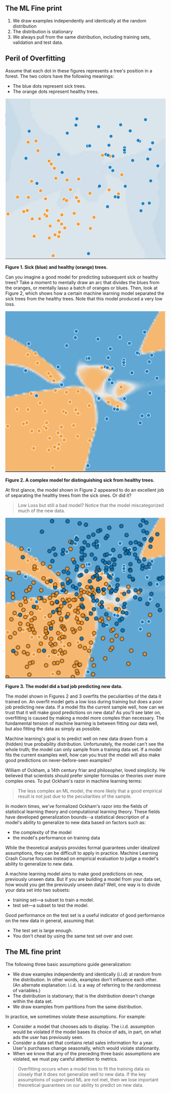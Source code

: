 ## The ML Fine print
1. We draw examples independently and identically at the random distribution
2. The distribution is stationary
3. We always pull from the same distribution, including training sets, validation and test data.

## Peril of Overfitting

Assume that each dot in these figures represents a tree's position in a forest. The two colors have the following meanings:

- The blue dots represent sick trees.
- The orange dots represent healthy trees.

![Generalization](docs/GeneralizationA.png)

**Figure 1. Sick (blue) and healthy (orange) trees.**

Can you imagine a good model for predicting subsequent sick or healthy trees? Take a moment to mentally draw an arc that divides the blues from the oranges, or mentally lasso a batch of oranges or blues. Then, look at Figure 2, which shows how a certain machine learning model separated the sick trees from the healthy trees. Note that this model produced a very low loss.

![Generalization2](docs/GeneralizationB.png)

**Figure 2. A complex model for distinguishing sick from healthy trees.**

At first glance, the model shown in Figure 2 appeared to do an excellent job of separating the healthy trees from the sick ones. Or did it?

> Low Loss but still a bad model?
Notice that the model miscategorized much of the new data.

![Generalization3](docs/GeneralizationC.png)

**Figure 3. The model did a bad job predicting new data.**

The model shown in Figures 2 and 3 overfits the peculiarities of the data it trained on. An overfit model gets a low loss during training but does a poor job predicting new data. If a model fits the current sample well, how can we trust that it will make good predictions on new data? As you'll see later on, overfitting is caused by making a model more complex than necessary. The fundamental tension of machine learning is between fitting our data well, but also fitting the data as simply as possible.

Machine learning's goal is to predict well on new data drawn from a (hidden) true probability distribution. Unfortunately, the model can't see the whole truth; the model can only sample from a training data set. If a model fits the current examples well, how can you trust the model will also make good predictions on never-before-seen examples?

William of Ockham, a 14th century friar and philosopher, loved simplicity. He believed that scientists should prefer simpler formulas or theories over more complex ones. To put Ockham's razor in machine learning terms:
> The less complex an ML model, the more likely that a good empirical result is not just due to the peculiarities of the sample.

In modern times, we've formalized Ockham's razor into the fields of statistical learning theory and computational learning theory. These fields have developed generalization bounds--a statistical description of a model's ability to generalize to new data based on factors such as:

- the complexity of the model
- the model's performance on training data

While the theoretical analysis provides formal guarantees under idealized assumptions, they can be difficult to apply in practice. Machine Learning Crash Course focuses instead on empirical evaluation to judge a model's ability to generalize to new data.

A machine learning model aims to make good predictions on new, previously unseen data. But if you are building a model from your data set, how would you get the previously unseen data? Well, one way is to divide your data set into two subsets:

- training set—a subset to train a model.
- test set—a subset to test the model.

Good performance on the test set is a useful indicator of good performance on the new data in general, assuming that:

- The test set is large enough.
- You don't cheat by using the same test set over and over.

## The ML fine print
The following three basic assumptions guide generalization:

- We draw examples independently and identically (i.i.d) at random from the distribution. In other words, examples don't influence each other. (An alternate explanation: i.i.d. is a way of referring to the randomness of variables.)
- The distribution is stationary; that is the distribution doesn't change within the data set.
- We draw examples from partitions from the same distribution.

In practice, we sometimes violate these assumptions. For example:

- Consider a model that chooses ads to display. The i.i.d. assumption would be violated if the model bases its choice of ads, in part, on what ads the user has previously seen.
- Consider a data set that contains retail sales information for a year. User's purchases change seasonally, which would violate stationarity.
- When we know that any of the preceding three basic assumptions are violated, we must pay careful attention to metrics.

> Overfitting occurs when a model tries to fit the training data so closely that it does not generalize well to new data.
If the key assumptions of supervised ML are not met, then we lose important theoretical guarantees on our ability to predict on new data.